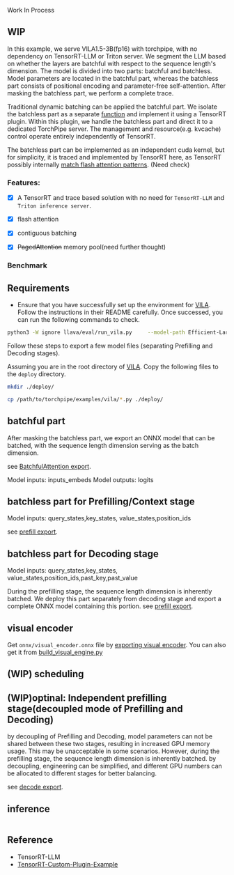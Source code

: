 Work In Process
## WIP
In this example, we serve VILA1.5-3B(fp16) with torchpipe, with no dependency on TensorRT-LLM or Triton server. We segment the LLM based on whether the layers are batchful with respect to the sequence length's dimension. The model is divided into two parts: batchful and batchless. Model parameters are located in the batchful part, whereas the batchless part consists of positional encoding and parameter-free self-attention.  After masking the batchless part, we perform a complete trace. 

 Traditional dynamic batching can be applied the batchful part. We isolate the batchless part as a separate [function](https://github.com/gramalingam/onnx/blob/main/docs/IR.md#functions) and implement it using a TensorRT plugin. Within this plugin, we handle the batchless part and direct it to a dedicated TorchPipe server. The management and resource(e.g. kvcache) control operate entirely independently of TensorRT.
 

The batchless part can be implemented as an independent cuda kernel, but for simplicity, it is traced and  implemented by TensorRT here, as TensorRT possibly internally [match flash attention patterns](https://github.com/NVIDIA/TensorRT/issues/3647#issuecomment-2054441577). (Need check)

### Features:
- [x] A TensorRT and trace based solution with no need for `TensorRT-LLM` and `Triton inference server`.
- [x] flash attention
- [x] contiguous batching
- [x] ~~PagedAttention~~ memory pool(need further thought)


### Benchmark


## Requirements
- Ensure that you have successfully set up the environment for [VILA](https://github.com/NVlabs/VILA). Follow the instructions in their README carefully. Once successed, you can run the following commands to check.

```bash
python3 -W ignore llava/eval/run_vila.py     --model-path Efficient-Large-Model/VILA1.5-3B      --conv-mode vicuna_v1     --query "<image>\n Please describe the traffic condition."      --image-file "demo_images/av.png" 
```

Follow these steps to export a few model files (separating Prefilling and Decoding stages).

Assuming you are in the root directory of [VILA](https://github.com/NVlabs/VILA). Copy the following files to the `deploy` directory.
```bash
mkdir ./deploy/

cp /path/to/torchpipe/examples/vila/*.py ./deploy/
```

## batchful part

After masking the batchless part, we export an ONNX model that can be batched, with the sequence length dimension serving as the batch dimension. 

see [BatchfulAttention export](model_exported.md#BatchfulAttention).


Model inputs: inputs_embeds
Model outputs: logits




## batchless part for Prefilling/Context stage
Model inputs: query_states,key_states, value_states,position_ids

see [prefill export](model_exported.md#Prefilling-BatchlessAttention ).

## batchless part for Decoding stage

Model inputs: query_states,key_states, value_states,position_ids,past_key,past_value

During the prefilling stage, the sequence length dimension is inherently batched. We deploy this part separately from decoding stage and export a complete ONNX model containing this portion.
see [prefill export](model_exported.md#decoding-BatchlessAttention ).


## visual encoder

Get `onnx/visual_encoder.onnx` file by [exporting visual encoder](model_exported.md#visual-encoder). You can also get it from [build_visual_engine.py](https://github.com/NVIDIA/TensorRT-LLM/tree/main/examples/multimodal)


## (WIP) scheduling

## (WIP)optinal:  Independent prefilling stage(decoupled mode of Prefilling and Decoding)


by decoupling of Prefilling and Decoding, model parameters can not be shared between these two stages, resulting in increased GPU memory usage. This may be unacceptable in some scenarios.        However,  during the prefilling stage, the sequence length dimension is inherently batched. 
by decoupling, engineering can be simplified, and different GPU numbers can be allocated to different stages for better balancing.  

 see [decode export](model_exported.md#decoding).
 

## inference
```python
```


## Reference
- TensorRT-LLM
- [TensorRT-Custom-Plugin-Example](https://github.com/leimao/TensorRT-Custom-Plugin-Example)